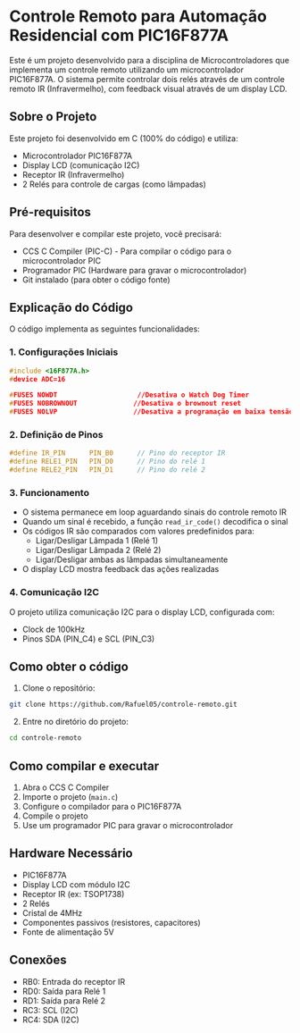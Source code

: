 # Controle Remoto para Automação Residencial com PIC16F877A

Este é um projeto desenvolvido para a disciplina de Microcontroladores que implementa um controle remoto utilizando um microcontrolador PIC16F877A. O sistema permite controlar dois relés através de um controle remoto IR (Infravermelho), com feedback visual através de um display LCD.

## Sobre o Projeto

Este projeto foi desenvolvido em C (100% do código) e utiliza:
- Microcontrolador PIC16F877A
- Display LCD (comunicação I2C)
- Receptor IR (Infravermelho)
- 2 Relés para controle de cargas (como lâmpadas)

## Pré-requisitos

Para desenvolver e compilar este projeto, você precisará:

- CCS C Compiler (PIC-C) - Para compilar o código para o microcontrolador PIC
- Programador PIC (Hardware para gravar o microcontrolador)
- Git instalado (para obter o código fonte)

## Explicação do Código

O código implementa as seguintes funcionalidades:

### 1. Configurações Iniciais
```c
#include <16F877A.h>
#device ADC=16

#FUSES NOWDT                    //Desativa o Watch Dog Timer
#FUSES NOBROWNOUT              //Desativa o brownout reset
#FUSES NOLVP                   //Desativa a programação em baixa tensão
```

### 2. Definição de Pinos
```c
#define IR_PIN      PIN_B0      // Pino do receptor IR
#define RELE1_PIN   PIN_D0      // Pino do relé 1
#define RELE2_PIN   PIN_D1      // Pino do relé 2
```

### 3. Funcionamento
- O sistema permanece em loop aguardando sinais do controle remoto IR
- Quando um sinal é recebido, a função `read_ir_code()` decodifica o sinal
- Os códigos IR são comparados com valores predefinidos para:
  - Ligar/Desligar Lâmpada 1 (Relé 1)
  - Ligar/Desligar Lâmpada 2 (Relé 2)
  - Ligar/Desligar ambas as lâmpadas simultaneamente
- O display LCD mostra feedback das ações realizadas

### 4. Comunicação I2C
O projeto utiliza comunicação I2C para o display LCD, configurada com:
- Clock de 100kHz
- Pinos SDA (PIN_C4) e SCL (PIN_C3)

## Como obter o código

1. Clone o repositório:
```bash
git clone https://github.com/Rafuel05/controle-remoto.git
```

2. Entre no diretório do projeto:
```bash
cd controle-remoto
```

## Como compilar e executar

1. Abra o CCS C Compiler
2. Importe o projeto (`main.c`)
3. Configure o compilador para o PIC16F877A
4. Compile o projeto
5. Use um programador PIC para gravar o microcontrolador

## Hardware Necessário

- PIC16F877A
- Display LCD com módulo I2C
- Receptor IR (ex: TSOP1738)
- 2 Relés
- Cristal de 4MHz
- Componentes passivos (resistores, capacitores)
- Fonte de alimentação 5V

## Conexões

- RB0: Entrada do receptor IR
- RD0: Saída para Relé 1
- RD1: Saída para Relé 2
- RC3: SCL (I2C)
- RC4: SDA (I2C)
